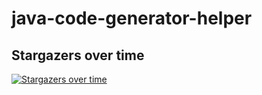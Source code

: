 # java-code-generator-helper

## Stargazers over time

[![Stargazers over time](https://starcharts.herokuapp.com/frenchfu/java-code-generator-helper.svg)](https://starcharts.herokuapp.com/frenchfu/java-code-generator-helper)
      
